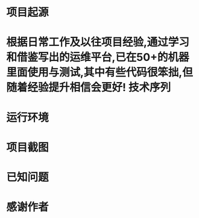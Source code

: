 项目起源
==
根据日常工作及以往项目经验,通过学习和借鉴写出的运维平台,已在50+的机器里面使用与测试,其中有些代码很笨拙,但随着经验提升相信会更好!
技术序列
==

运行环境
==

项目截图
==

已知问题
==
	
感谢作者
==
